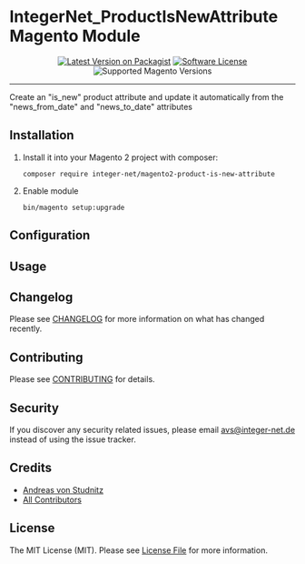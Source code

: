 # IntegerNet_ProductIsNewAttribute Magento Module
<div align="center">

[![Latest Version on Packagist][ico-version]][link-packagist]
[![Software License][ico-license]](LICENSE.md)
![Supported Magento Versions][ico-compatibility]
</div>

---

Create an "is_new" product attribute and update it automatically from the "news_from_date" and "news_to_date" attributes

## Installation

1. Install it into your Magento 2 project with composer:
    ```
    composer require integer-net/magento2-product-is-new-attribute
    ```

2. Enable module
    ```
    bin/magento setup:upgrade
    ```

## Configuration

## Usage

## Changelog

Please see [CHANGELOG](CHANGELOG.md) for more information on what has changed recently.

## Contributing

Please see [CONTRIBUTING](CONTRIBUTING.md) for details.

## Security

If you discover any security related issues, please email avs@integer-net.de instead of using the issue tracker.

## Credits

- [Andreas von Studnitz][link-author]
- [All Contributors][link-contributors]

## License

The MIT License (MIT). Please see [License File](LICENSE) for more information.

[ico-version]: https://img.shields.io/packagist/v/integer-net/magento2-product-is-new-attribute.svg?style=flat-square
[ico-license]: https://img.shields.io/badge/license-MIT-brightgreen.svg?style=flat-square
[ico-compatibility]: https://img.shields.io/badge/magento-2.3%20|%202.4-brightgreen.svg?logo=magento&longCache=true&style=flat-square

[link-packagist]: https://packagist.org/packages/integer-net/magento2-product-is-new-attribute
[link-author]: https://github.com/avstudnitz
[link-contributors]: ../../contributors
